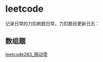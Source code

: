 # leetcode
记录日常的力扣刷题日常，力扣题目更新日志：
## 数组题
[leetcode283_移动零](https://github.com/Zhangshuor/leetcode/blob/main/%E6%95%B0%E7%BB%84%E9%A2%98/283_%E7%A7%BB%E5%8A%A8%E9%9B%B6.md)
